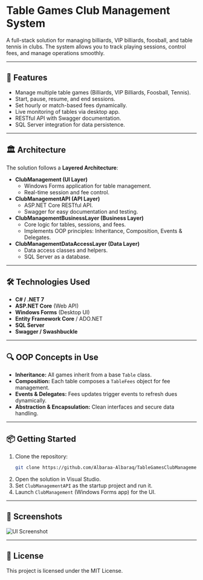 # Table Games Club Management System

A full-stack solution for managing billiards, VIP billiards, foosball, and table tennis in clubs. The system allows you to track playing sessions, control fees, and manage operations smoothly.

---

## 🚀 Features
- Manage multiple table games (Billiards, VIP Billiards, Foosball, Tennis).
- Start, pause, resume, and end sessions.
- Set hourly or match-based fees dynamically.
- Live monitoring of tables via desktop app.
- RESTful API with Swagger documentation.
- SQL Server integration for data persistence.

---

## 🏛️ Architecture
The solution follows a **Layered Architecture**:

- **ClubManagement (UI Layer)**
  - Windows Forms application for table management.
  - Real-time session and fee control.
- **ClubManagementAPI (API Layer)**
  - ASP.NET Core RESTful API.
  - Swagger for easy documentation and testing.
- **ClubManagementBusinessLayer (Business Layer)**
  - Core logic for tables, sessions, and fees.
  - Implements OOP principles: Inheritance, Composition, Events & Delegates.
- **ClubManagementDataAccessLayer (Data Layer)**
  - Data access classes and helpers.
  - SQL Server as a database.

---

## 🛠️ Technologies Used
- **C# / .NET 7**
- **ASP.NET Core** (Web API)
- **Windows Forms** (Desktop UI)
- **Entity Framework Core** / ADO.NET
- **SQL Server**
- **Swagger / Swashbuckle**

---

## 🔍 OOP Concepts in Use
- **Inheritance:** All games inherit from a base `Table` class.
- **Composition:** Each table composes a `TableFees` object for fee management.
- **Events & Delegates:** Fees updates trigger events to refresh dues dynamically.
- **Abstraction & Encapsulation:** Clean interfaces and secure data handling.

---

## 📦 Getting Started
1. Clone the repository:
   ```bash
   git clone https://github.com/Albaraa-Albaraq/TableGamesClubManagement.git
   ```
2. Open the solution in Visual Studio.
3. Set `ClubManagementAPI` as the startup project and run it.
4. Launch `ClubManagement` (Windows Forms app) for the UI.

---

## 📸 Screenshots
![UI Screenshot](./assets/screenshot.png)

---

## 📄 License
This project is licensed under the MIT License.

